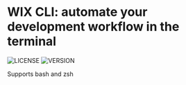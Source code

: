 # WIX CLI: automate your development workflow in the terminal
![LICENSE](https://badgen.net/badge/License/MIT/purple)
![VERSION](https://badgen.net/badge/Version/0.0.0.0/blue)

Supports bash and zsh

#
